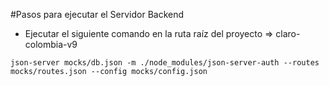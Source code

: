#Pasos para ejecutar el Servidor Backend

* Ejecutar el siguiente comando en la ruta raíz del proyecto => claro-colombia-v9
```shell
json-server mocks/db.json -m ./node_modules/json-server-auth --routes mocks/routes.json --config mocks/config.json

```
